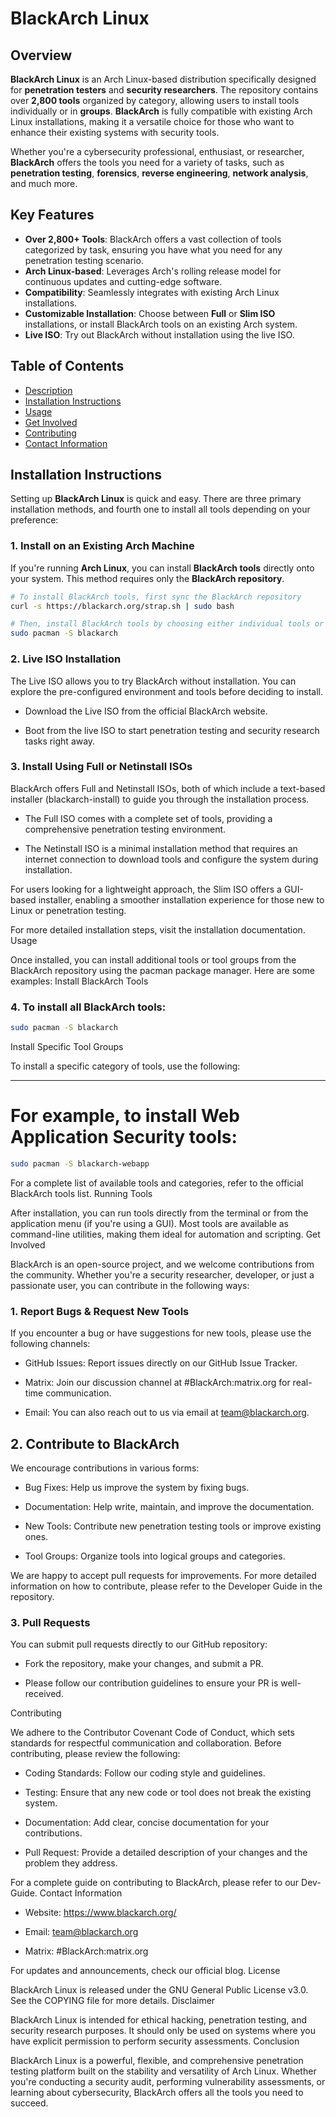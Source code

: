 # BlackArch Linux

## Overview

**BlackArch Linux** is an Arch Linux-based distribution specifically designed for **penetration testers** and **security researchers**. The repository contains over **2,800 tools** organized by category, allowing users to install tools individually or in **groups**. **BlackArch** is fully compatible with existing Arch Linux installations, making it a versatile choice for those who want to enhance their existing systems with security tools.

Whether you're a cybersecurity professional, enthusiast, or researcher, **BlackArch** offers the tools you need for a variety of tasks, such as **penetration testing**, **forensics**, **reverse engineering**, **network analysis**, and much more.

## Key Features

- **Over 2,800+ Tools**: BlackArch offers a vast collection of tools categorized by task, ensuring you have what you need for any penetration testing scenario.
- **Arch Linux-based**: Leverages Arch's rolling release model for continuous updates and cutting-edge software.
- **Compatibility**: Seamlessly integrates with existing Arch Linux installations.
- **Customizable Installation**: Choose between **Full** or **Slim ISO** installations, or install BlackArch tools on an existing Arch system.
- **Live ISO**: Try out BlackArch without installation using the live ISO.

## Table of Contents

- [Description](#description)
- [Installation Instructions](#installation-instructions)
- [Usage](#usage)
- [Get Involved](#get-involved)
- [Contributing](#contributing)
- [Contact Information](#contact-information)

## Installation Instructions

Setting up **BlackArch Linux** is quick and easy. There are three primary installation methods, and fourth one to install all tools depending on your preference:

### 1. **Install on an Existing Arch Machine**
If you're running **Arch Linux**, you can install **BlackArch tools** directly onto your system. This method requires only the **BlackArch repository**.

```bash
# To install BlackArch tools, first sync the BlackArch repository
curl -s https://blackarch.org/strap.sh | sudo bash

# Then, install BlackArch tools by choosing either individual tools or groups
sudo pacman -S blackarch
```

### 2. Live ISO Installation

The Live ISO allows you to try BlackArch without installation. You can explore the pre-configured environment and tools before deciding to install.

*   Download the Live ISO from the official BlackArch website.

*   Boot from the live ISO to start penetration testing and security research tasks right away.

### 3. Install Using Full or Netinstall ISOs

BlackArch offers Full and Netinstall ISOs, both of which include a text-based installer (blackarch-install) to guide you through the installation process.

*   The Full ISO comes with a complete set of tools, providing a comprehensive penetration testing environment.

*   The Netinstall ISO is a minimal installation method that requires an internet connection to download tools and configure the system during installation.

For users looking for a lightweight approach, the Slim ISO offers a GUI-based installer, enabling a smoother installation experience for those new to Linux or penetration testing.

For more detailed installation steps, visit the installation documentation.
Usage

Once installed, you can install additional tools or tool groups from the BlackArch repository using the pacman package manager. Here are some examples:
Install BlackArch Tools

### 4. To install all BlackArch tools:

```bash
sudo pacman -S blackarch
```

Install Specific Tool Groups

To install a specific category of tools, use the following:

---

# For example, to install Web Application Security tools:

```bash
sudo pacman -S blackarch-webapp
```

For a complete list of available tools and categories, refer to the official BlackArch tools list.
Running Tools

After installation, you can run tools directly from the terminal or from the application menu (if you're using a GUI). Most tools are available as command-line utilities, making them ideal for automation and scripting.
Get Involved

BlackArch is an open-source project, and we welcome contributions from the community. Whether you're a security researcher, developer, or just a passionate user, you can contribute in the following ways:
### 1. Report Bugs & Request New Tools

If you encounter a bug or have suggestions for new tools, please use the following channels:

*   GitHub Issues: Report issues directly on our GitHub Issue Tracker.

*   Matrix: Join our discussion channel at #BlackArch:matrix.org for real-time communication.

*   Email: You can also reach out to us via email at team@blackarch.org.

## 2. Contribute to BlackArch

We encourage contributions in various forms:

* Bug Fixes: Help us improve the system by fixing bugs.

* Documentation: Help write, maintain, and improve the documentation.

*   New Tools: Contribute new penetration testing tools or improve existing ones.

*   Tool Groups: Organize tools into logical groups and categories.

We are happy to accept pull requests for improvements. For more detailed information on how to contribute, please refer to the Developer Guide in the repository.

### 3. Pull Requests

You can submit pull requests directly to our GitHub repository:

*   Fork the repository, make your changes, and submit a PR.

*   Please follow our contribution guidelines to ensure your PR is well-received.

Contributing

We adhere to the Contributor Covenant Code of Conduct, which sets standards for respectful communication and collaboration. Before contributing, please review the following:

*   Coding Standards: Follow our coding style and guidelines.

*   Testing: Ensure that any new code or tool does not break the existing system.

*   Documentation: Add clear, concise documentation for your contributions.

*   Pull Request: Provide a detailed description of your changes and the problem they address.

For a complete guide on contributing to BlackArch, please refer to our Dev-Guide.
Contact Information

*   Website: https://www.blackarch.org/

*   Email: team@blackarch.org

*   Matrix: #BlackArch:matrix.org

For updates and announcements, check our official blog.
License

BlackArch Linux is released under the GNU General Public License v3.0. See the COPYING file for more details.
Disclaimer

BlackArch Linux is intended for ethical hacking, penetration testing, and security research purposes. It should only be used on systems where you have explicit permission to perform security assessments.
Conclusion

BlackArch Linux is a powerful, flexible, and comprehensive penetration testing platform built on the stability and versatility of Arch Linux. Whether you're conducting a security audit, performing vulnerability assessments, or learning about cybersecurity, BlackArch offers all the tools you need to succeed.

